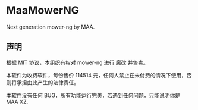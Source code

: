 # MaaMowerNG

Next generation mower-ng by MAA.

## 声明

根据 MIT 协议，本组织有权对 mower-ng 进行 [魔改](https://github.com/MaaAssistantArknights/MaaMowerNG/commit/f51137268d6a0eff6f77551799d04fc1b2ae2326) 并售卖。

本软件为收费软件，每份售价 114514 元，任何人禁止在未付费的情况下使用，否则将承担由此产生的法律责任。

本软件没有任何 BUG，所有功能运行完美，若遇到任何问题，只能说明你是 MAA XZ.
